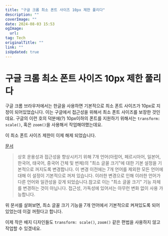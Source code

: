 ```yaml
---
title: "구글 크롬 최소 폰트 사이즈 10px 제한 풀리다"
description: ""
coverImage: ""
date: 2024-08-03 15:53
ogImage: 
  url: 
tag: Tech
originalTitle: ""
link: ""
isUpdated: true
---
```






# 구글 크롬 최소 폰트 사이즈 10px 제한 풀리다

구글 크롬 브라우저에서는 한글을 사용하면 기본적으로 최소 폰트 사이즈가 10px로 지정이 되어있었습니다.
이는 구글에서 접근성을 위해서 최소 폰트 사이즈를 보장한 것인데요.
구글의 이런 호의 덕분에(?) 10px이하의 폰트를 지원하기 위해서는 `transform: scale()`, 혹은 `zoom()`을 사용해서 작업해야했는데요.

이 최소 폰트 사이즈 제한이 이제 해제 되었습니다.

<div class="content-ad"></div>

[문서](https://chromestatus.com/feature/5150487577362432)

> 상호 운용성과 접근성을 향상시키기 위해 7개 언어(아랍어, 페르시아어, 일본어, 한국어, 태국어, 중국어 간체 및 번체)의 "최소 글꼴 크기"에 대한 기본 설정을 기본적으로 꺼지도록 변경합니다. 이 변경 이전에는 7개 언어를 제외한 모든 언어에 대해 이 설정이 기본적으로 꺼져 있습니다. 이러한 변경으로 인해 이러한 언어가 다른 언어와 일관성을 갖게 되었습니다.참고로 이는 "최소 글꼴 크기" 기능 자체를 변경하는 것이 아닙니다. 접근성, 가독성에 있어서는 아무런 변화 없이 사용 가능합니다.

<div class="content-ad"></div>

위 문서를 살펴보면, 최소 글꼴 크기 기능을 7개 언어에서 기본적으로 켜져있도록 되어있었는데 이걸 꺼줬다고 합니다.

이제 작은 배지 디자인들도 `transform: scale()`, `zoom()` 같은 편법을 사용하지 않고 작업할 수 있겠네요.
